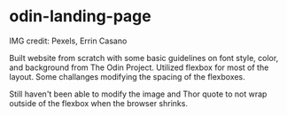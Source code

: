 # odin-landing-page
IMG credit: Pexels, Errin Casano

Built website from scratch with some basic guidelines on font style, color, and background from The Odin Project.  Utilized flexbox for most of the layout.  Some challanges modifying the spacing of the flexboxes.  

Still haven't been able to modify the image and Thor quote to not wrap outside of the flexbox when the browser shrinks.
